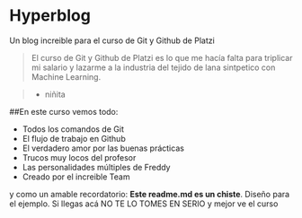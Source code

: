 # Hyperblog
Un blog  increible para el curso de Git y Github de Platzi
> El curso de Git y Github de Platzi es lo que me hacía falta para triplicar mi salario y lazarme a la industria del tejido de lana sintpetico con Machine Learning.

> - niñita

##En este curso vemos todo:
* Todos los comandos de Git
* El flujo de trabajo en Github
* El verdadero amor por las buenas prácticas
* Trucos muy locos del profesor
* Las personalidades múltiples de Freddy
* Creado por el increible Team 

y como un amable recordatorio: **Este readme.md es un chiste**. Diseño para el ejemplo. Si llegas acá NO TE LO TOMES EN SERIO y mejor ve el curso  